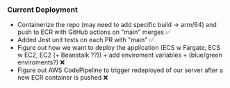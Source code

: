 ### Current Deployment
- Containerize the repo (may need to add specific build -> arm/64) and push to ECR with GitHub actions on "main" merges ✅
- Added Jest unit tests on each PR with "main" ✅
- Figure out how we want to deploy the application (ECS w Fargate, ECS w EC2, EC2 (+ Beanstalk ??)) + add enviroment variables + (blue/green enviroments?) ❌
- Figure out AWS CodePipeline to trigger redeployed of our server after a new ECR container is pushed  ❌
